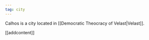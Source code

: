 ```yaml
---
tag: city
---
```

Calhos is a city located in [[Democratic Theocracy of Velast|Velast]].

[[addcontent]]